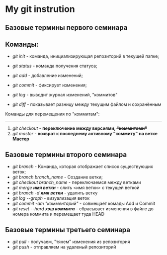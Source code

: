 # My git instrution

## Базовые термины первого семинара

Команды:
-
* *git init* - команда, инициализирующая репозиторий в текущей папке;

* *git status* - команда получения статуса;
* *git add* - добавление изменений;
* *git commit* - фиксирует изменения;
* *git log* - выводит журнал изменений, "коммитов"
* *git diff* - показывает разницу между текущим файлом и сохранённым

Команды для перемещения по "коммитам":
****
1. *git checkout* - **переключение между версиями, ~~"коммитами"~~**
2.  *git master* - **возврат к последнему активному "коммиту" на ветке Мастер**

## Базовые термины второго семинара
* *git branch* - Команда, которая отображает список существующих веток;
* *git branch branch_name* - Создание ветки;
* *git checkout branch_name* - переключаемся между ветками
* *git merge __имя ветки__* - слить <имя ветки> с текущей веткой
* *git branch -d __имя ветки__* - удалить ветку
* *git log --graph* - визуализация веток 
* *git commit -am "комментарий"* - совмещает комады Add и Commit
* *git reset --hard __хэш коммита__* - сбрасывает изменения в файле до номера коммита и перемещает туда HEAD

## Базовые термины третьего семинара
* *git pull* - получаем, "тянем" изменения из репозитория
* *git push* - отправляем на удаленый репозиторий
